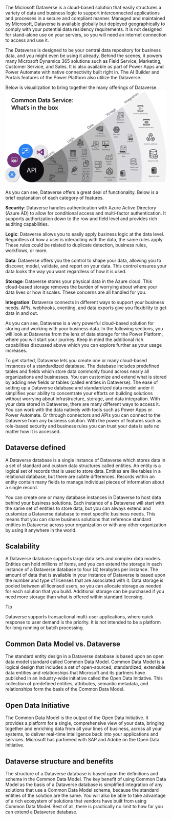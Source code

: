The Microsoft Dataverse is a cloud-based solution that easily structures a variety of data and business logic to support interconnected applications and processes in a secure and compliant manner. Managed and maintained by Microsoft, Dataverse is available globally but deployed geographically to comply with your potential data residency requirements. It is not designed for stand-alone use on your servers, so you will need an internet connection to access and use it. 

The Dataverse is designed to be your central data repository for business data, and you might even be using it already. Behind the scenes, it powers many Microsoft Dynamics 365 solutions such as Field Service, Marketing, Customer Service, and Sales. It is also available as part of Power Apps and Power Automate with native connectivity built right in. The AI Builder and Portals features of the Power Platform also utilize the Dataverse.

Below is visualization to bring together the many offerings of Dataverse.  
    ![Dataverse API options](../media/common-data-service-diagram.png)

As you can see, Dataverse offers a great deal of functionality. Below is a brief explanation of each category of features.

**Security**: Dataverse handles authentication with Azure Active Directory (Azure AD) to allow for conditional access and multi-factor authentication. It supports authorization down to the row and field level and provides rich auditing capabilities. 

**Logic**: Dataverse allows you to easily apply business logic at the data level. Regardless of how a user is interacting with the data, the same rules apply. These rules could be related to duplicate detection, business rules, workflows, or more.

**Data**: Dataverse offers you the control to shape your data, allowing you to discover, model, validate, and report on your data. This control ensures your data looks the way you want regardless of how it is used.

**Storage**: Dataverse stores your physical data in the Azure cloud. This cloud-based storage removes the burden of worrying about where your data lives or how it scales. These concerns are all handled for you.

**Integration**: Dataverse connects in different ways to support your business needs. APIs, webhooks, eventing, and data exports give you flexibility to get data in and out.

As you can see, Dataverse is a very powerful cloud-based solution for storing and working with your business data. In the following sections, you will look at Dataverse from the lens of data storage for the Power Platform, where you will start your journey. Keep in mind the additional rich capabilities discussed above which you can explore further as your usage increases. 

To get started, Dataverse lets you create one or many cloud-based instances of a standardized database. The database includes predefined tables and fields which store data commonly found across nearly all organizations and businesses. You can customize and extend what is stored by adding new fields or tables (called entities in Dataverse). The ease of setting up a Dataverse database and standardized data model under it simplifies your ability to concentrate your efforts on building solutions without worrying about infrastructure, storage, and data integration.
With your data stored in Dataverse, there are many different ways to access it. You can work with the data natively with tools such as Power Apps or Power Automate. Or through connectors and APIs you can connect to the Dataverse from any business solution. With the power of features such as role-based security and business rules you can trust your data is safe no matter how it is accessed. 

## Dataverse defined

A Dataverse database is a single instance of Dataverse which stores data in a set of standard and custom data structures called entities. An entity is a logical set of records that is used to store data. Entities are like tables in a relational database, but there are subtle differences. Records within an entity contain many fields to manage individual pieces of information about a single record.

You can create one or many database instances in Dataverse to host data behind your business solutions. Each instance of a Dataverse will start with the same set of entities to store data, but you can always extend and customize a Dataverse database to meet specific business needs. This means that you can share business solutions that reference standard entities in Dataverse across your organization or with any other organization by using it anywhere in the world.

## Scalability

A Dataverse database supports large data sets and complex data models. Entities can hold millions of items, and you can extend the storage in each instance of a Dataverse database to four (4) terabytes per instance. The amount of data that is available in your instance of Dataverse is based upon the number and type of licenses that are associated with it. Data storage is pooled between all licensed users, so you can allocate storage as needed for each solution that you build. Additional storage can be purchased if you need more storage than what is offered within standard licensing. 

> [!TIP]
> Dataverse supports transactional multi-user applications, where quick response to user demand is the priority. It is not intended to be a platform for long running or batch processing.

## Common Data Model vs. Dataverse

The standard entity design in a Dataverse database is based upon an open data model standard called Common Data Model. Common Data Model is a logical design that includes a set of open-sourced, standardized, extensible data entities and relationships that Microsoft and its partners have published in an industry-wide initiative called the Open Data Initiative. This collection of predefined entities, attributes, semantic metadata, and relationships form the basis of the Common Data Model.

## Open Data Initiative

The Common Data Model is the output of the Open Data Initiative. It provides a platform for a single, comprehensive view of your data, bringing together and enriching data from all your lines of business, across all your systems, to deliver real-time intelligence back into your applications and services. Microsoft has partnered with SAP and Adobe on the Open Data Initiative.

## Dataverse structure and benefits

The structure of a Dataverse database is based upon the definitions and schema in the Common Data Model. The key benefit of using Common Data Model as the basis of a Dataverse database is simplified integration of any solutions that use a Common Data Model schema, because the standard entities of the solution are the same. You will also be able to take advantage of a rich ecosystem of solutions that vendors have built from using Common Data Model. Best of all, there is practically no limit to how far you can extend a Dataverse database.
